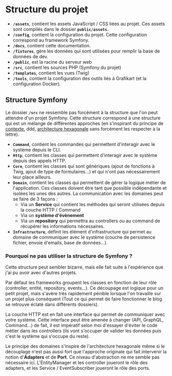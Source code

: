 # Structure du projet

- **``/assets``**, contient les assets JavaScript / CSS liées au projet. Ces assets sont compilés dans le dossier **``public/assets``**.
- **``/config``**, contient la configuration du projet. Cette configuration correspond au framework Symfony.
- **``/docs``**, contient cette documentation.
- **``/fixtures``**, gère les données qui sont utilisées pour remplir la base de données de dev.
- **``/public``**, est la racine du serveur web
- **``/src``**, contient les sources PHP (Symfony du projet)
- **``/templates``**, contient les vues (Twig)
- **``/tools``**, contient la configuration des outils liés à Grafikart (et la configuration Docker).

## Structure Symfony

Le dossier **``/src``** ne ressemble pas forcément à la structure que l'on peut attendre d'un projet Symfony. Cette structure correspond à une structure qui est un mélange de différentes approches (en s'inspirant du principe de [contexte](https://hexdocs.pm/phoenix/contexts.html), ddd, [architecture hexagonale](https://blog.octo.com/architecture-hexagonale-trois-principes-et-un-exemple-dimplementation/) sans forcément les respecter à la lettre).

- **``Command``**, contient les commandes qui permettent d'interagir avec le système depuis le CLI.
- **``Http``**, contient les classes qui permettent d'interagir avec le système depuis des appels HTTP.
- **``Core``**, contient les classes qui sont génériques (ajout de fonctions à Twig, ajout de type de formulaires...) et qui n'ont pas nécessairement leur place ailleurs.
- **``Domain``**, contient les classes qui permettent de gérer la logique métier de l'application. Ces classes doivent être tant que possible indépendante et isolées les unes des autres. La communication avec les domaines peut se faire de 3 façons :
  - Via un **Service** qui contient les méthodes qui seront utilisées depuis la couche HTTP / Command
  - Via un **système d'évènement**
  - Via un **repository** qui permettra au controllers ou au command de récupérer les informations nécessaires.
- **``Infrastructure``**, définit les élément d'infrastructure qui permet au domaine de communiquer avec le système (couche de persistence fichier, envoie d'emails, base de données...).

### Pourquoi ne pas utiliser la structure de Symfony ?

Cette structure peut sembler bizarre, mais elle fait suite à l'expérience que j'ai pu avoir avec d'autres projets.

Par défaut les frameworks groupent les classes en fonction de leur rôle (controller, entité, repository, events...). Ce découpage est logique pour un petit projet, mais s'avère très rapidement pénible lorsque l'on travaille sur un projet plus conséquent (Tout ce qui permet de faire fonctionner le blog se retrouve éclaté dans différents dossiers).

La couche HTTP est en fait une interface qui permet de communiquer avec votre système. Cette interface peut être amenée à changer (API, GraphQL, Command...) de fait, il est impératif selon moi d'essayer d'éviter le code métier dans les controllers (ils vont s'occuper de valider les données puis c'est le système qui s'occupe du reste).

Le principe des domaines s'inspire de l'architecture hexagonale même si le découplage n'est pas aussi fort que l'approche originale qui fait intervenir la notion d'**Adapters** et de **Port**. Ce niveau d'abstraction ne me semble pas nécessaire ici. L'EntityManager et les controller joueront le rôle des adapters, et les Service / EventSubscriber joueront le rôle des ports.
